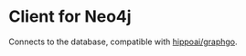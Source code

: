 # Client for Neo4j

Connects to the database, compatible with [hippoai/graphgo](https://github.com/hippoai/graphgo).
